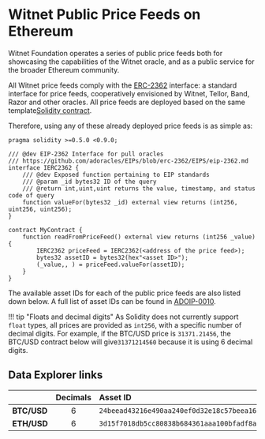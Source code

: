 # Witnet Public Price Feeds on Ethereum

Witnet Foundation operates a series of public price feeds both for showcasing the capabilities of the Witnet oracle,
and as a public service for the broader Ethereum community.

All Witnet price feeds comply with the [ERC-2362] interface: a standard interface for price feeds, cooperatively
envisioned by Witnet, Tellor, Band, Razor and other oracles. All price feeds are deployed based on the same template[Solidity contract](https://github.com/witnet/witnet-price-feed-examples/blob/master/contracts/ERC2362PriceFeed.sol).

Therefore, using any of these already deployed price feeds is as simple as:

```solidity
pragma solidity >=0.5.0 <0.9.0;

/// @dev EIP-2362 Interface for pull oracles
/// https://github.com/adoracles/EIPs/blob/erc-2362/EIPS/eip-2362.md
interface IERC2362 {
	/// @dev Exposed function pertaining to EIP standards
	/// @param _id bytes32 ID of the query
	/// @return int,uint,uint returns the value, timestamp, and status code of query
	function valueFor(bytes32 _id) external view returns (int256, uint256, uint256);
}

contract MyContract {
    function readFromPriceFeed() external view returns (int256 _value) {
        IERC2362 priceFeed = IERC2362(<address of the price feed>);
        bytes32 assetID = bytes32(hex"<asset ID>");
        (_value,, ) = priceFeed.valueFor(assetID);
    }
}
``` 

The available asset IDs for each of the public price feeds are also listed down below. A full list of asset IDs can
be found in [ADOIP-0010].

!!! tip "Floats and decimal digits"
    As Solidity does not currently support `float` types, all prices are provided as `int256`, with a specific number
    of decimal digits. For example, if the BTC/USD price is `31371.21456`, the BTC/USD contract below will give`31371214560` because it is using 6 decimal digits.

## Data Explorer links

|              | Decimals | Asset ID | Mainnet | Goerli  | Rinkeby
| ------------ | :------: | :------- | :------ | :------ | :------
| **BTC/USD**  | 6 | `24beead43216e490aa240ef0d32e18c57beea168f06eabb94f5193868d500946` | [`0x4250a9d579E42588A8fFEd02e1a078A3BF767e8d`](https://feeds.witnet.io/feeds/ethereum-mainnet_btc-usd_6) | [`0xcd445329A50EB30e82F349A89D583B2Cb516F18f`](https://feeds.witnet.io/feeds/ethereum-goerli_btc-usd_6) | [`0xccAe308C9b91a3e3De8E0Dd4136Ce0Bb608e6ea4`](https://feeds.witnet.io/feeds/ethereum-rinkeby_btc-usd_6)
| **ETH/USD**  | 6 | `3d15f7018db5cc80838b684361aaa100bfadf8a11e02d5c1c92e9c6af47626c8` | [`0x11C073F17f018Bc1B372c7283fDe0608003823D5`](https://feeds.witnet.io/feeds/ethereum-mainnet_eth-usd_6) | [`0x7D72Bd8F6c9D06Ae6D3Fd4B1aE0CAdab732959a7`](https://feeds.witnet.io/feeds/ethereum-goerli_eth-usd_6) | [`0x4566CaD4e76575f85fA423EF46080Afe353f7A05`](https://feeds.witnet.io/feeds/ethereum-rinkeby_eth-usd_6)

[ERC-2362]: https://github.com/adoracles/ado-contracts/blob/master/contracts/interfaces/IERC2362.sol
[ADOIP-0010]: https://github.com/adoracles/ADOIPs/blob/main/adoip-0010.md#registered-ids
